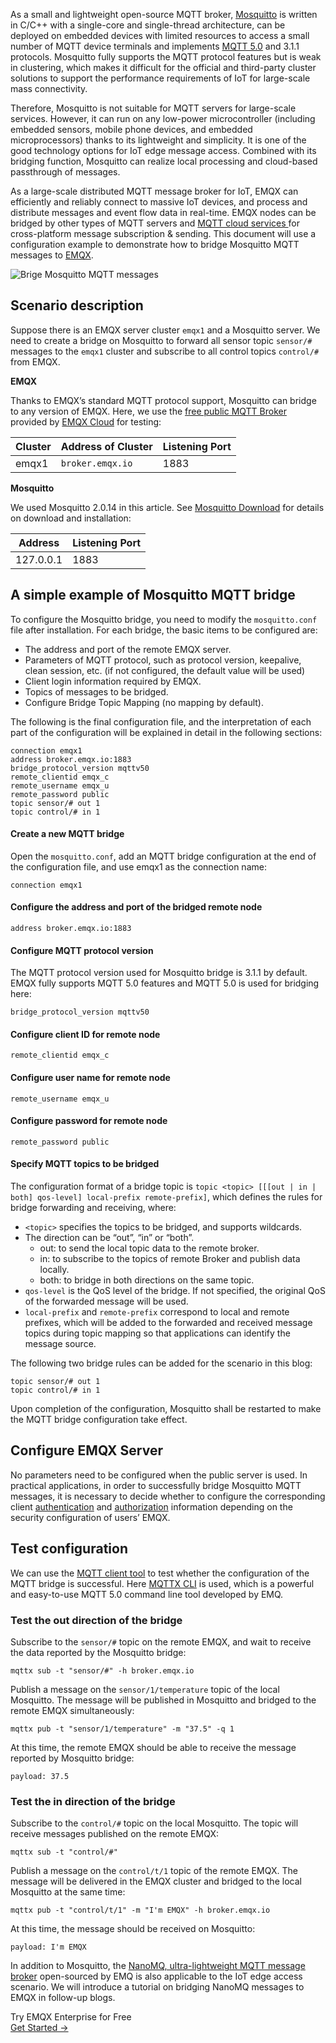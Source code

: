 As a small and lightweight open-source MQTT broker, [Mosquitto](https://www.emqx.com/en/blog/mosquitto-mqtt-broker-pros-cons-tutorial-and-modern-alternatives) is written in C/C++ with a single-core and single-thread architecture, can be deployed on embedded devices with limited resources to access a small number of MQTT device terminals and implements [MQTT 5.0](https://www.emqx.com/en/mqtt/mqtt5) and 3.1.1 protocols. Mosquitto fully supports the MQTT protocol features but is weak in clustering, which makes it difficult for the official and third-party cluster solutions to support the performance requirements of IoT for large-scale mass connectivity.

Therefore, Mosquitto is not suitable for MQTT servers for large-scale services. However, it can run on any low-power microcontroller (including embedded sensors, mobile phone devices, and embedded microprocessors) thanks to its lightweight and simplicity. It is one of the good technology options for IoT edge message access. Combined with its bridging function, Mosquitto can realize local processing and cloud-based passthrough of messages.

As a large-scale distributed MQTT message broker for IoT, EMQX can efficiently and reliably connect to massive IoT devices, and process and distribute messages and event flow data in real-time. EMQX nodes can be bridged by other types of MQTT servers and [MQTT cloud services ](https://www.emqx.com/en/cloud)for cross-platform message subscription & sending. This document will use a configuration example to demonstrate how to bridge Mosquitto MQTT messages to [EMQX](https://www.emqx.com/en/products/emqx).

![Brige Mosquitto MQTT messages](https://assets.emqx.com/images/2caae752676b2cde77bb5d532c250636.jpg)


## Scenario description

Suppose there is an EMQX server cluster `emqx1` and a Mosquitto server. We need to create a bridge on Mosquitto to forward all sensor topic `sensor/#` messages to the `emqx1` cluster and subscribe to all control topics `control/#` from EMQX.

**EMQX**

Thanks to EMQX’s standard MQTT protocol support, Mosquitto can bridge to any version of EMQX. Here, we use the [free public MQTT Broker ](https://www.emqx.com/en/mqtt/public-mqtt5-broker)provided by [EMQX Cloud](https://www.emqx.com/en/cloud) for testing:

| **Cluster** | **Address of Cluster** | **Listening Port** |
| ----------- | ---------------------- | ------------------ |
| emqx1       | `broker.emqx.io`       | 1883               |

**Mosquitto**

We used Mosquitto 2.0.14 in this article. See [Mosquitto Download](https://mosquitto.org/download/) for details on download and installation:

| **Address** | **Listening Port** |
| ----------- | ------------------ |
| 127.0.0.1   | 1883               |


## A simple example of Mosquitto MQTT bridge

To configure the Mosquitto bridge, you need to modify the `mosquitto.conf` file after installation. For each bridge, the basic items to be configured are:

- The address and port of the remote EMQX server.
- Parameters of MQTT protocol, such as protocol version, keepalive, clean session, etc. (if not configured, the default value will be used)
- Client login information required by EMQX.
- Topics of messages to be bridged.
- Configure Bridge Topic Mapping (no mapping by default).

The following is the final configuration file, and the interpretation of each part of the configuration will be explained in detail in the following sections:

```
connection emqx1
address broker.emqx.io:1883
bridge_protocol_version mqttv50
remote_clientid emqx_c
remote_username emqx_u
remote_password public
topic sensor/# out 1
topic control/# in 1
```

#### Create a new MQTT bridge

Open the `mosquitto.conf`, add an MQTT bridge configuration at the end of the configuration file, and use emqx1 as the connection name:

```
connection emqx1
```

#### Configure the address and port of the bridged remote node

```
address broker.emqx.io:1883
```

#### Configure MQTT protocol version

The MQTT protocol version used for Mosquitto bridge is 3.1.1 by default. EMQX fully supports MQTT 5.0 features and MQTT 5.0 is used for bridging here:

```
bridge_protocol_version mqttv50
```

#### Configure client ID for remote node

```
remote_clientid emqx_c
```

#### Configure user name for remote node

```
remote_username emqx_u
```

#### Configure password for remote node

```
remote_password public
```

#### Specify MQTT topics to be bridged

The configuration format of a bridge topic is `topic <topic> [[[out | in | both] qos-level] local-prefix remote-prefix]`, which defines the rules for bridge forwarding and receiving, where:

- `<topic>` specifies the topics to be bridged, and supports wildcards.
- The direction can be “out”, “in” or “both”.
  - out: to send the local topic data to the remote broker.
  - in: to subscribe to the topics of remote Broker and publish data locally.
  - both: to bridge in both directions on the same topic.
- `qos-level` is the QoS level of the bridge. If not specified, the original QoS of the forwarded message will be used.
- `local-prefix` and `remote-prefix` correspond to local and remote prefixes, which will be added to the forwarded and received message topics during topic mapping so that applications can identify the message source.

The following two bridge rules can be added for the scenario in this blog:

```
topic sensor/# out 1
topic control/# in 1
```

Upon completion of the configuration, Mosquitto shall be restarted to make the MQTT bridge configuration take effect.

## Configure EMQX Server

No parameters need to be configured when the public server is used. In practical applications, in order to successfully bridge Mosquitto MQTT messages, it is necessary to decide whether to configure the corresponding client [authentication](https://www.emqx.io/docs/en/v5.0/security/authn/authn.html) and [authorization](https://www.emqx.io/docs/en/v5.0/security/authz/authz.html) information depending on the security configuration of users’ EMQX.

## Test configuration

We can use the [MQTT client tool](https://www.emqx.com/en/blog/mqtt-client-tools) to test whether the configuration of the MQTT bridge is successful. Here [MQTTX CLI](https://mqttx.app/cli) is used, which is a powerful and easy-to-use MQTT 5.0 command line tool developed by EMQ.

### Test the out direction of the bridge

Subscribe to the `sensor/#` topic on the remote EMQX, and wait to receive the data reported by the Mosquitto bridge:

```
mqttx sub -t "sensor/#" -h broker.emqx.io
```

Publish a message on the `sensor/1/temperature` topic of the local Mosquitto. The message will be published in Mosquitto and bridged to the remote EMQX simultaneously:

```
mqttx pub -t "sensor/1/temperature" -m "37.5" -q 1
```

At this time, the remote EMQX should be able to receive the message reported by Mosquitto bridge:

```
payload: 37.5
```

### Test the in direction of the bridge

Subscribe to the `control/#` topic on the local Mosquitto. The topic will receive messages published on the remote EMQX:

```
mqttx sub -t "control/#"
```

Publish a message on the `control/t/1` topic of the remote EMQX. The message will be delivered in the EMQX cluster and bridged to the local Mosquitto at the same time:

```
mqttx pub -t "control/t/1" -m "I'm EMQX" -h broker.emqx.io
```

At this time, the message should be received on Mosquitto:

```
payload: I'm EMQX
```

In addition to Mosquitto, the [NanoMQ, ultra-lightweight MQTT message broker](https://nanomq.io) open-sourced by EMQ is also applicable to the IoT edge access scenario. We will introduce a tutorial on bridging NanoMQ messages to EMQX in follow-up blogs.



<section class="promotion">
    <div>
        Try EMQX Enterprise for Free
    </div>
    <a href="https://www.emqx.com/en/try?product=enterprise" class="button is-gradient px-5">Get Started →</a>
</section>
